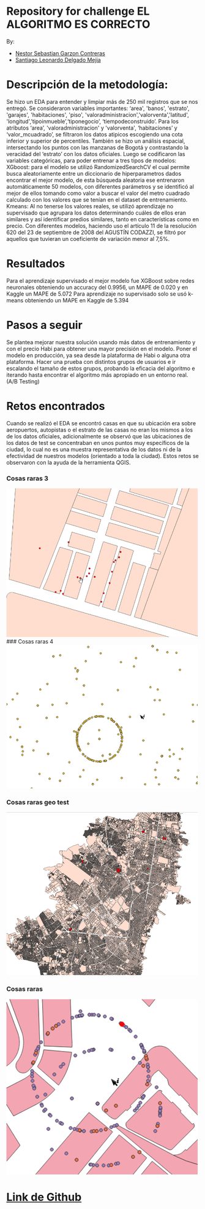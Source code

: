 # Repository for challenge EL ALGORITMO ES CORRECTO

By:
- [Nestor Sebastian Garzon Contreras](https://www.linkedin.com/in/sebastiangarzonc/)
- [Santiago Leonardo Delgado Mejia](https://www.linkedin.com/in/santiago-leonardo-delgado-mej%C3%ADa-8a97811a8/)

# Descripción de la metodología: 
Se hizo un EDA para entender y limpiar más de 250 mil registros que se nos entregó. Se consideraron variables importantes: ‘area', 'banos', 'estrato', 'garajes', 'habitaciones', 'piso', 'valoradministracion','valorventa','latitud', 'longitud',’tipoinmueble’,‘tiponegocio’, ‘tiempodeconstruido’.
Para los atributos ‘area’, 'valoradministracion' y 'valorventa', ‘habitaciones’ y ‘valor_mcuadrado’, se filtraron los datos atipicos escogiendo una cota inferior y superior de percentiles.
También se hizo un análisis espacial, intersectando los puntos con las manzanas de Bogotá y contrastando la veracidad del ‘estrato’ con los datos oficiales.
Luego se codificaron las variables categóricas, para poder entrenar a tres tipos de modelos:
XGboost: para el modelo se utilizó RandomizedSearchCV el cual permite busca aleatoriamente entre un diccionario de hiperparametros dados encontrar el mejor modelo, de esta búsqueda aleatoria ese entrenaron automáticamente 50 modelos, con diferentes parámetros y se identificó al mejor de ellos tomando como valor a buscar el valor del metro cuadrado calculado con los valores que se tenían en el dataset de entrenamiento.
Kmeans: Al no tenerse los valores reales, se utilizó aprendizaje no supervisado que agrupara los datos determinando cuáles de ellos eran similares y así identificar predios similares, tanto en características como en precio. Con diferentes modelos, haciendo uso el artículo 11 de la resolución 620 del 23 de septiembre de 2008 del AGUSTÍN CODAZZI, se filtró por aquellos que tuvieran un coeficiente de variación menor al 7,5%.

# Resultados
Para el aprendizaje supervisado el mejor modelo fue XGBoost sobre redes neuronales obteniendo un accuracy del 0.9956, un MAPE de 0.020 y en Kaggle un MAPE de 5.072
Para aprendizaje no supervisado solo se usó k-means obteniendo un MAPE en Kaggle de 5.394

# Pasos a seguir

Se plantea mejorar nuestra solución usando más datos de entrenamiento y con el precio Habi para obtener una mayor precisión en el modelo.
Poner el modelo en producción, ya sea desde la plataforma de Habi o alguna otra plataforma.
Hacer una prueba con distintos grupos de usuarios e ir escalando el tamaño de estos grupos, probando la eficacia del algoritmo e iterando hasta encontrar el algoritmo más apropiado en un entorno real. (A/B Testing)

# Retos encontrados
Cuando se realizó el EDA se encontró casas en que su ubicación era sobre aeropuertos, autopistas o el estrato de las casas no eran los mismos a los de los datos oficiales,  adicionalmente se observó que las ubicaciones de los datos de test se concentraban en unos puntos muy específicos de la ciudad, lo cual no es una muestra representativa de los datos ni de la efectividad de nuestros modelos (orientado a toda la ciudad). Estos retos se observaron con la ayuda de la herramienta QGIS.

### Cosas raras 3
<img src='https://raw.githubusercontent.com/nestorsgarzonc/el_algoritmo_es_correcto_challenge_data_science/9fe28192c4c6f10ecbcba2d743aad2ab9a7469c8/cosas_raras_3.png' width='500px'/>
### Cosas raras 4
<img src='https://raw.githubusercontent.com/nestorsgarzonc/el_algoritmo_es_correcto_challenge_data_science/9fe28192c4c6f10ecbcba2d743aad2ab9a7469c8/cosas_raras_4.png' width='500px'/>

### Cosas raras geo test
<img src='https://raw.githubusercontent.com/nestorsgarzonc/el_algoritmo_es_correcto_challenge_data_science/5859af6968cd9c591e3cdf9f9ae31039c555d752/cosas_raras_geo_test.png' width='500px'/>

### Cosas raras
<img src='https://raw.githubusercontent.com/nestorsgarzonc/el_algoritmo_es_correcto_challenge_data_science/5859af6968cd9c591e3cdf9f9ae31039c555d752/cosas_raras.png' width='500px'/>


# [Link de Github](https://github.com/nestorsgarzonc/el_algoritmo_es_correcto_challenge_data_science)


